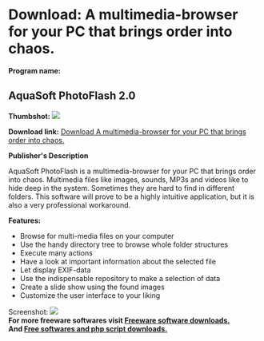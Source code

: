 # Download: A multimedia-browser for your PC that brings order into chaos.

**Program name:**

## AquaSoft PhotoFlash 2.0

  
**Thumbshot:** ![](http://www.freewarefiles.com/screenshot/aquasoftphotoflash_md.jpg)   
  
**Download link:** [Download A multimedia-browser for your PC that brings order into chaos.](http://freesoftwares.boysofts.com/AquaSoft-PhotoFlash_program_39789.html)  
  


**Publisher's Description**  
  


AquaSoft PhotoFlash is a multimedia-browser for your PC that brings order into chaos. Multimedia files like images, sounds, MP3s and videos like to hide deep in the system. Sometimes they are hard to find in different folders. This software will prove to be a highly intuitive application, but it is also a very professional workaround. 

**Features:**

  * Browse for multi-media files on your computer 
  * Use the handy directory tree to browse whole folder structures 
  * Execute many actions 
  * Have a look at important information about the selected file 
  * Let display EXIF-data 
  * Use the indispensable repository to make a selection of data 
  * Create a slide show using the found images 
  * Customize the user interface to your liking 

  
  
Screenshot: ![](http://www.freewarefiles.com/screenshot/aquasoftphotoflash.jpg)   
**For more freeware softwares visit [Freeware software downloads.](http://freesoftwares.boysofts.com/)**   
**And [Free softwares and php script downloads.](http://www.boysofts.com/)**
